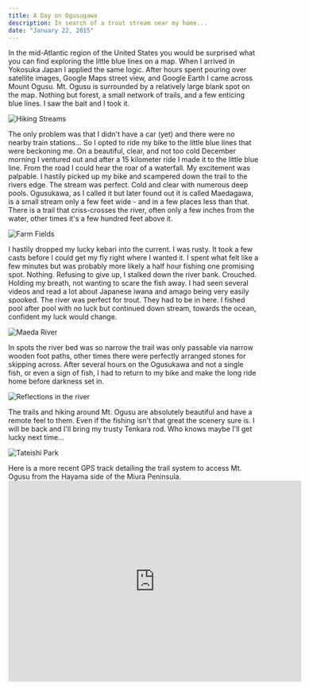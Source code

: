 ```yaml
---
title: A Day on Ogusugawa
description: In search of a trout stream near my home...
date: "January 22, 2015"
---
```

<div class="text-lg m-2">
<p class="mb-2">In the mid-Atlantic region of the United States you would be surprised what you can find exploring the little blue lines on a map. When I arrived in Yokosuka Japan I applied the same logic. After hours spent pouring over satellite images, Google Maps street view, and Google Earth I came across Mount Ogusu. Mt. Ogusu is surrounded by a relatively large blank spot on the map. Nothing but forest, a small network of trails, and a few enticing blue lines. I saw the bait and I took it.</p>

<img class="w-8/12 rounded-lg shadow-lg mx-auto" src="https://fallfish-tenkara-images.s3-us-west-1.amazonaws.com/FfT+-+Ogusugawa/C/Bridge_Maedagawa_Streams_Hiking_Fish.jpg" alt="Hiking Streams" />

<p class="mt-2 mb-2">The only problem was that I didn't have a car (yet) and there were no nearby train stations... So I opted to ride my bike to the little blue lines that were beckoning me. On a beautiful, clear, and not too cold December morning I ventured out and after a 15 kilometer ride I made it to the little blue line. From the road I could hear the roar of a waterfall. My excitement was palpable. I hastily picked up my bike and scampered down the trail to the rivers edge. The stream was perfect. Cold and clear with numerous deep pools. Ogusukawa, as I called it but later found out it is called Maedagawa, is a small stream only a few feet wide - and in a few places less than that. There is a trail that criss-crosses the river, often only a few inches from the water, other times it's a few hundred feet above it.</p>

<img class="w-8/12 rounded-lg shadow-lg mx-auto" src="https://fallfish-tenkara-images.s3-us-west-1.amazonaws.com/FfT+-+Ogusugawa/C/Farm-Fields_Ogusugawa_Maedagawa_Hiking_Streams_Japan.jpg" alt="Farm Fields" />

<p class="mt-2 mb-2">I hastily dropped my lucky kebari into the current. I was rusty. It took a few casts before I could get my fly right where I wanted it. I spent what felt like a few minutes but was probably more likely a half hour fishing one promising spot. Nothing. Refusing to give up, I stalked down the river bank. Crouched. Holding my breath, not wanting to scare the fish away. I had seen several videos and read a lot about Japanese iwana and amago being very easily spooked. The river was perfect for trout. They had to be in here. I fished pool after pool with no luck but continued down stream, towards the ocean, confident my luck would change.</p>

<img class="w-8/12 rounded-lg shadow-lg mx-auto" src="https://fallfish-tenkara-images.s3-us-west-1.amazonaws.com/FfT+-+Ogusugawa/C/Maedagawa-Maeda-River_Miura-Peninsula.jpg" alt="Maeda River" />

<p class="mt-2 mb-2">In spots the river bed was so narrow the trail was only passable via narrow wooden foot paths, other times there were perfectly arranged stones for skipping across. After several hours on the Ogusukawa and not a single fish, or even a sign of fish, I had to return to my bike and make the long ride home before darkness set in.</p>

<img class="w-8/12 rounded-lg shadow-lg mx-auto" src="https://fallfish-tenkara-images.s3-us-west-1.amazonaws.com/FfT+-+Ogusugawa/C/Reflection_Stream_Maedagawa_Miura-Peninsula.jpg" alt="Reflections in the river" />

<p class="mt-2 mb-2">The trails and hiking around Mt. Ogusu are absolutely beautiful and have a remote feel to them. Even if the fishing isn't that great the scenery sure is. I will be back and I'll bring my trusty Tenkara rod. Who knows maybe I'll get lucky next time...</p>

<img class="w-8/12 rounded-lg shadow-lg mx-auto" src="https://fallfish-tenkara-images.s3-us-west-1.amazonaws.com/FfT+-+Ogusugawa/S/Tateishi-Park_Akiya_Japan_Mount-Fuji.JPG" alt="Tateishi Park" />

<p class="mt-2">Here is a more recent GPS track detailing the trail system to access Mt. Ogusu from the Hayama side of the Miura Peninsula.
<iframe src="https://www.strava.com/activities/276257798/embed/6549caaf5ca349d82552e3a55b68102d6305fecc" width="590" height="405" frameborder="0" scrolling="no"></iframe></p>
</div>